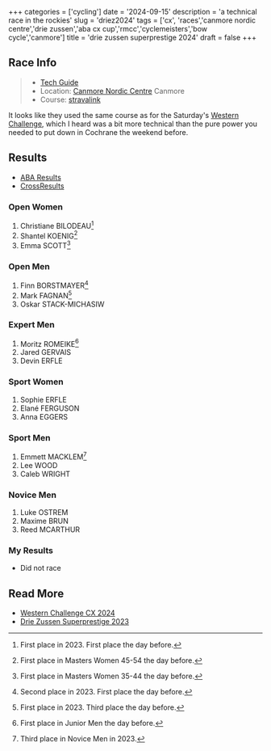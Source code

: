 +++
categories = ['cycling']
date = '2024-09-15'
description = 'a technical race in the rockies'
slug = 'driez2024'
tags = ['cx', 'races','canmore nordic centre','drie zussen','aba cx cup','rmcc','cyclemeisters','bow cycle','canmore']
title = 'drie zussen superprestige 2024'
draft = false
+++

## Race Info

> * [Tech Guide](https://docs.google.com/document/d/18S9y7apR_uvVVCWvoTecFPEOV2W-M2eKMgCHafkdzVQ/edit) 
> * Location: [Canmore Nordic Centre](../nordiccentre/) Canmore
> * Course: [stravalink](http://strava.com/segments/35509790)


It looks like they used the same course as for the Saturday's [Western Challenge](../wccx2024/), which I heard was a bit more technical than the pure power you needed to put down in Cochrane the weekend before.
## Results

* [ABA Results](https://zone4.ca/race/2024-09-15/82e84a50/results)
* [CrossResults](https://www.crossresults.com/race/12391)

### Open Women

1. Christiane BILODEAU[^1]
2. Shantel KOENIG[^2]
3. Emma SCOTT[^3]

[^1]: First place in 2023. First place the day before.
[^2]: First place in Masters Women 45-54 the day before.
[^3]: First place in Masters Women 35-44 the day before.
### Open Men

1. Finn BORSTMAYER[^4]
2. Mark FAGNAN[^5]
3. Oskar STACK-MICHASIW

[^4]: Second place in 2023. First place the day before.
[^5]: First place in 2023. Third place the day before.
### Expert Men

1. Moritz ROMEIKE[^6]
2. Jared GERVAIS
3. Devin ERFLE

[^6]: First place in Junior Men the day before.
### Sport Women

1. Sophie ERFLE
2. Elané FERGUSON
3. Anna EGGERS

### Sport Men

1. Emmett MACKLEM[^7]
2. Lee WOOD
3. Caleb WRIGHT

[^7]: Third place in Novice Men in 2023.

### Novice Men

1. Luke OSTREM
2. Maxime BRUN
3. Reed MCARTHUR

### My Results

* Did not race

## Read More

* [Western Challenge CX 2024](../wccx2024/)
* [Drie Zussen Superprestige 2023](../driez2023/)